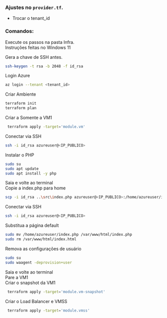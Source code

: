 ### Ajustes no `provider.tf`.
* Trocar  o tenant_id

### Comandos:
Execute os passos na pasta Infra.<br>
Instruções feitas no Windows 11<br>

Gera a chave de SSH antes. 
```bash 
ssh-keygen -t rsa -b 2048 -f id_rsa
```
Login Azure
```bash
az login --tenant <tenant_id>
```

Criar Ambiente
```bash
terraform init
terraform plan
```

Criar a Somente a VM1
```bash
 terraform apply -target='module.vm'
```

Conectar via SSH
```bash
ssh -i id_rsa azureuser@<IP_PUBLICO>
```

Instalar o PHP
```bash
sudo su
sudo apt update
sudo apt install -y php
```

Saia e volte ao terminal <br>
Copie a index.php para home
```bash
scp -i id_rsa ..\src\index.php azureuser@<IP_PUBLICO>:/home/azureuser/index.php
```

Conectar via SSH
```bash
ssh -i id_rsa azureuser@<IP_PUBLICO>
```

Substitua a página default
```bash
sudo mv /home/azureuser/index.php /var/www/html/index.php
sudo rm /var/www/html/index.html
```

Remova as configurações de usuário
```bash
sudo su
sudo waagent -deprovision+user
```

Saia e volte ao terminal <br>
Pare a VM1 <br>
Criar o snapshot da VM1
```bash
 terraform apply -target='module.vm-snapshot'
```

Criar o  Load Balancer e VMSS
```bash
 terraform apply -target='module.vmss'
```